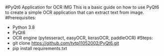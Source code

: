 #PyQt6 Application for OCR IMG
This is a basic guide on how to use PyQt6 to create a simple OCR application that can extract text from image.
#Prerequisites:
- Python 3.8
- PyQt6
- OCR engine (pytesseract, easyOCR, kerasOCR, paddleOCR)
#Steps:
- git clone https://github.com/tvtp11052002/PyQt6.git
- pip install requirements.txt
